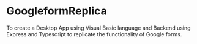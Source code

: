 # GoogleformReplica
To create a Desktop App using Visual Basic language and Backend using Express and Typescript to replicate the functionality of Google forms.

